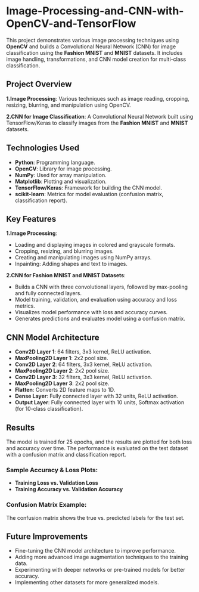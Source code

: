 # Image-Processing-and-CNN-with-OpenCV-and-TensorFlow
This project demonstrates various image processing techniques using **OpenCV** and builds a Convolutional Neural Network (CNN) for image classification using the **Fashion MNIST** and **MNIST** datasets. It includes image handling, transformations, and CNN model creation for multi-class classification.
## Project Overview
**1.Image Processing**: Various techniques such as image reading, cropping, resizing, blurring, and manipulation using OpenCV.

**2.CNN for Image Classification**: A Convolutional Neural Network built using TensorFlow/Keras to classify images from the **Fashion MNIST** and **MNIST** datasets.
## Technologies Used
- **Python**: Programming language.
- **OpenCV**: Library for image processing.
- **NumPy**: Used for array manipulation.
- **Matplotlib**: Plotting and visualization.
- **TensorFlow/Keras**: Framework for building the CNN model.
- **scikit-learn**: Metrics for model evaluation (confusion matrix, classification report).
## Key Features
**1.Image Processing**:
   - Loading and displaying images in colored and grayscale formats.
   - Cropping, resizing, and blurring images.
   - Creating and manipulating images using NumPy arrays.
   - Inpainting: Adding shapes and text to images.
     
**2.CNN for Fashion MNIST and MNIST Datasets**:
   - Builds a CNN with three convolutional layers, followed by max-pooling and fully connected layers.
   - Model training, validation, and evaluation using accuracy and loss metrics.
   - Visualizes model performance with loss and accuracy curves.
   - Generates predictions and evaluates model using a confusion matrix.
## CNN Model Architecture
- **Conv2D Layer 1**: 64 filters, 3x3 kernel, ReLU activation.
- **MaxPooling2D Layer 1**: 2x2 pool size.
- **Conv2D Layer 2**: 64 filters, 3x3 kernel, ReLU activation.
- **MaxPooling2D Layer 2**: 2x2 pool size.
- **Conv2D Layer 3**: 32 filters, 3x3 kernel, ReLU activation.
- **MaxPooling2D Layer 3**: 2x2 pool size.
- **Flatten**: Converts 2D feature maps to 1D.
- **Dense Layer**: Fully connected layer with 32 units, ReLU activation.
- **Output Layer**: Fully connected layer with 10 units, Softmax activation (for 10-class classification).
## Results
The model is trained for 25 epochs, and the results are plotted for both loss and accuracy over time. The performance is evaluated on the test dataset with a confusion matrix and classification report.
### Sample Accuracy & Loss Plots:
- **Training Loss vs. Validation Loss**
- **Training Accuracy vs. Validation Accuracy**
### Confusion Matrix Example:
The confusion matrix shows the true vs. predicted labels for the test set.
## Future Improvements
- Fine-tuning the CNN model architecture to improve performance.
- Adding more advanced image augmentation techniques to the training data.
- Experimenting with deeper networks or pre-trained models for better accuracy.
- Implementing other datasets for more generalized models.
